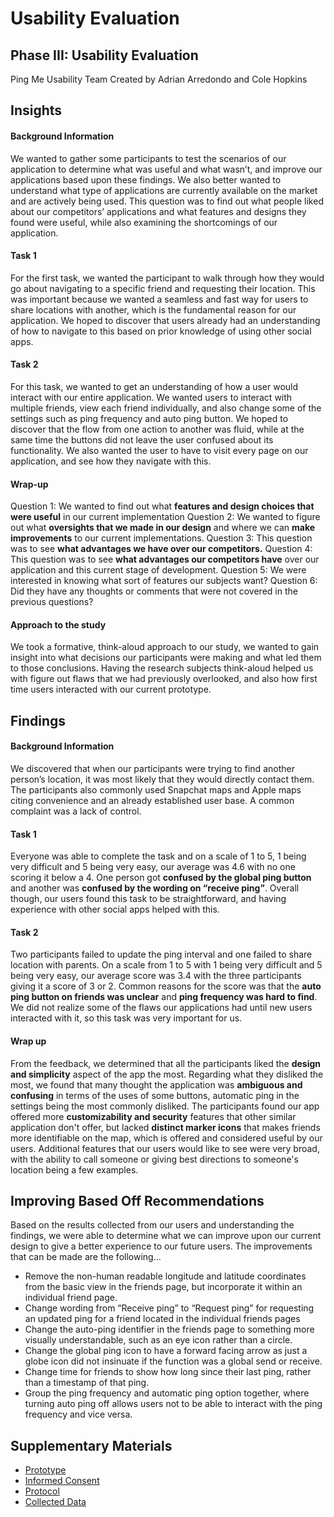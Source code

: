 # Usability Evaluation

## Phase III: Usability Evaluation
Ping Me Usability Team
Created by Adrian Arredondo and Cole Hopkins

## Insights
#### Background Information
We wanted to gather some participants to test the scenarios of our application to determine what was useful and what wasn’t, and improve our applications based upon these findings.
We also better wanted to understand what type of applications are currently available on the market and are actively being used.
This question was to find out what people liked about our competitors’ applications and what features and designs they found were useful, while also examining the shortcomings of our application.

#### Task 1
For the first task, we wanted the participant to walk through how they would go about navigating to a specific friend and requesting their location. This was important because we wanted a seamless and fast way for users to share locations with another, which is the fundamental reason for our application. We hoped to discover that users already had an understanding of how to navigate to this based on prior knowledge of using other social apps.

#### Task 2
For this task, we wanted to get an understanding of how a user would interact with our entire application. We wanted users to interact with multiple friends, view each friend individually, and also change some of the settings such as ping frequency and auto ping button. We hoped to discover that the flow from one action to another was fluid, while at the same time the buttons did not leave the user confused about its functionality. We also wanted the user to have to visit every page on our application, and see how they navigate with this.

#### Wrap-up 
Question 1: We wanted to find out what **features and design choices that were useful** in our current implementation
Question 2: We wanted to figure out what **oversights that we made in our design** and where we can **make improvements** to our current implementations.
Question 3: This question was to see **what advantages we have over our competitors.**
Question 4: This question was to see **what advantages our competitors have** over our application and this current stage of development.
Question 5: We were interested in knowing what sort of features our subjects want?
Question 6: Did they have any thoughts or comments that were not covered in the previous questions?

#### Approach to the study
We took a formative, think-aloud approach to our study, we wanted to gain insight into what decisions our participants were making and what led them to those conclusions. Having the research subjects think-aloud helped us with figure out flaws that we had previously overlooked, and also how first time users interacted with our current prototype.

## Findings
#### Background Information
We discovered that when our participants were trying to find another person’s location, it was most likely that they would directly contact them. The participants also commonly used Snapchat maps and Apple maps citing convenience and an already established user base. A common complaint was a lack of control.

#### Task 1
Everyone was able to complete the task and on a scale of 1 to 5, 1 being very difficult and 5 being very easy, our average was 4.6 with no one scoring it below a 4. One person got **confused by the global ping button** and another was **confused by the wording on “receive ping”**. Overall though, our users found this task to be straightforward, and having experience with other social apps helped with this.

#### Task 2
Two participants failed to update the ping interval and one failed to share location with parents. On a scale from 1 to 5 with 1 being very difficult and 5 being very easy, our average score was 3.4 with the three participants giving it a score of 3 or 2. Common reasons for the score was that the **auto ping button on friends was unclear** and **ping frequency was hard to find**. We did not realize some of the flaws our applications had until new users interacted with it, so this task was very important for us.

#### Wrap up 
From the feedback, we determined that all the participants liked the **design and simplicity** aspect of the app the most. Regarding what they disliked the most, we found that many thought the application was **ambiguous and confusing** in terms of the uses of some buttons, automatic ping in the settings being the most commonly disliked. The participants found our app offered more **customizability and security** features that other similar application don't offer, but lacked **distinct marker icons** that makes friends more identifiable on the map, which is offered and considered useful by our users. Additional features that our users would like to see were very broad, with the ability to call someone or giving best directions to someone's location being a few examples.

## Improving Based Off Recommendations
Based on the results collected from our users and understanding the findings, we were able to determine what we can improve upon our current design to give a better experience to our future users. The improvements that can be made are the following...

- Remove the non-human readable longitude and latitude coordinates from the basic view in the friends page, but incorporate it within an individual friend page.
- Change wording from “Receive ping” to “Request ping” for requesting an updated ping for a friend located in the individual friends pages
- Change the auto-ping identifier in the friends page to something more visually understandable, such as an eye icon rather than a circle.
- Change the global ping icon to have a forward facing arrow as just a globe icon did not insinuate if the function was a global send or receive.
- Change time for friends to show how long since their last ping, rather than a timestamp of that ping.
- Group the ping frequency and automatic ping option together, where turning auto ping off allows users not to be able to interact with the ping frequency and vice versa.

## Supplementary Materials
* [Prototype](https://xd.adobe.com/view/25c74f47-b859-422f-bea1-e26e3b6dfbf9-7094/)
* [Informed Consent](../artifacts/informed_consent.pdf)
* [Protocol](../artifacts/protocol.pdf)
* [Collected Data](https://docs.google.com/spreadsheets/u/1/d/e/2PACX-1vR2Hvau8Z-oRDnIIxGcHEoo2BADLhNW5nizScT64l07SFiiCE2Nb7S6_bN3nMQd9imgOjz7_8Qs9GTG/pubhtml#)
